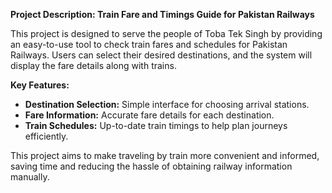 **Project Description: Train Fare and Timings Guide for Pakistan Railways**  

This project is designed to serve the people of Toba Tek Singh by providing an easy-to-use tool to check train fares and schedules for Pakistan Railways. Users can select their desired destinations, and the system will display the fare details along with trains.  

**Key Features:**  
- **Destination Selection:** Simple interface for choosing  arrival stations.  
- **Fare Information:** Accurate fare details for each destination.  
- **Train Schedules:** Up-to-date train timings to help plan journeys efficiently.  

This project aims to make traveling by train more convenient and informed, saving time and reducing the hassle of obtaining railway information manually.
